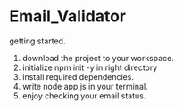# Email_Validator
getting started.
1. download the project to your workspace.
2. initialize npm init -y in right directory
3. install required dependencies.
4. write node app.js in your terminal.
5. enjoy checking your email status.
